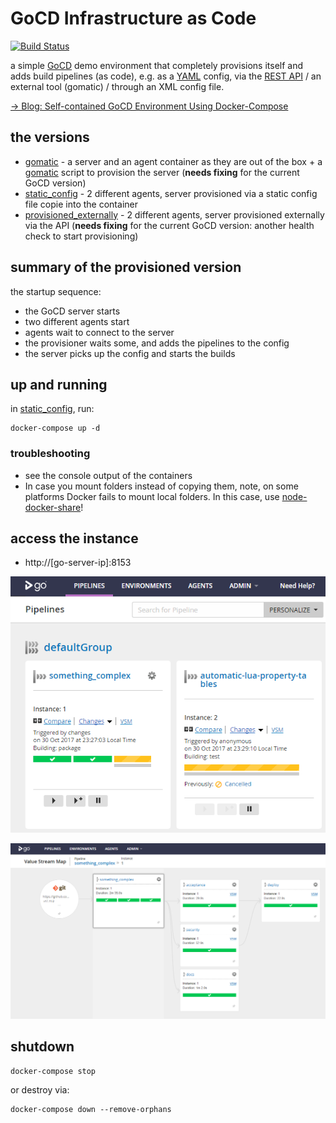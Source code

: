 # GoCD Infrastructure as Code

[![Build Status](https://travis-ci.org/d-led/gocd_docker_compose_example.svg?branch=master)](https://travis-ci.org/d-led/gocd_docker_compose_example)

a simple [GoCD](https://www.gocd.io/) demo environment that completely provisions itself and adds build pipelines (as code), e.g. as a [YAML](https://github.com/tomzo/gocd-yaml-config-plugin) config, via the [REST API](https://api.gocd.io/) / an external tool (gomatic) / through an XML config file.

[&rarr; Blog: Self-contained GoCD Environment Using Docker-Compose](https://ledentsov.de/2017/03/04/self-contained-gocd-docker-compose/)

## the versions

- [gomatic](gomatic) - a server and an agent container as they are out of the box + a [gomatic](https://github.com/gocd-contrib/gomatic) script to provision the server (**needs fixing** for the current GoCD version)
- [static_config](static_config) - 2 different agents, server provisioned via a static config file copie into the container
- [provisioned_externally](provisioned_externally) - 2 different agents, server provisioned externally via the API (**needs fixing** for the current GoCD version: another health check to start provisioning)

## summary of the provisioned version

the startup sequence:

- the GoCD server starts
- two different agents start
- agents wait to connect to the server
- the provisioner waits some, and adds the pipelines to the config
- the server picks up the config and starts the builds

## up and running

in [static_config](static_config), run:

```
docker-compose up -d
```

### troubleshooting

- see the console output of the containers
- In case you mount folders instead of copying them, note, on some platforms Docker fails to mount local folders. In this case, use [node-docker-share](https://github.com/vweevers/node-docker-share)!

## access the instance

- http://[go-server-ip]:8153

![](img/screen.png)

![](img/vsm.png)

## shutdown

```
docker-compose stop
```

or destroy via:

```
docker-compose down --remove-orphans
```
